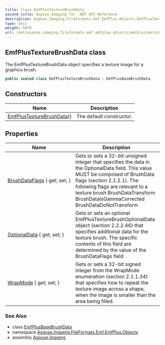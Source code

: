 ```yaml
---
title: Class EmfPlusTextureBrushData
second_title: Aspose.Imaging for .NET API Reference
description: Aspose.Imaging.FileFormats.Emf.EmfPlus.Objects.EmfPlusTextureBrushData class. The EmfPlusTextureBrushData object specifies a texture image for a graphics brush
type: docs
weight: 5870
url: /net/aspose.imaging.fileformats.emf.emfplus.objects/emfplustexturebrushdata/
---
```

## EmfPlusTextureBrushData class

The EmfPlusTextureBrushData object specifies a texture image for a graphics brush.

```csharp
public sealed class EmfPlusTextureBrushData : EmfPlusBaseBrushData
```

## Constructors

| Name | Description |
| --- | --- |
| [EmfPlusTextureBrushData](emfplustexturebrushdata/)() | The default constructor. |

## Properties

| Name | Description |
| --- | --- |
| [BrushDataFlags](../../aspose.imaging.fileformats.emf.emfplus.objects/emfplustexturebrushdata/brushdataflags/) { get; set; } | Gets or sets a 32-bit unsigned integer that specifies the data in the OptionalData field. This value MUST be composed of BrushData flags (section 2.1.2.1). The following flags are relevant to a texture brush BrushDataTransform BrushDataIsGammaCorrected BrushDataDoNotTransform |
| [OptionalData](../../aspose.imaging.fileformats.emf.emfplus.objects/emfplustexturebrushdata/optionaldata/) { get; set; } | Gets or sets an optional EmfPlusTextureBrushOptionalData object (section 2.2.2.46) that specifies additional data for the texture brush. The specific contents of this field are determined by the value of the BrushDataFlags field |
| [WrapMode](../../aspose.imaging.fileformats.emf.emfplus.objects/emfplustexturebrushdata/wrapmode/) { get; set; } | Gets or sets a 32-bit signed integer from the WrapMode enumeration (section 2.1.1.34) that specifies how to repeat the texture image across a shape, when the image is smaller than the area being filled. |

### See Also

* class [EmfPlusBaseBrushData](../emfplusbasebrushdata/)
* namespace [Aspose.Imaging.FileFormats.Emf.EmfPlus.Objects](../../aspose.imaging.fileformats.emf.emfplus.objects/)
* assembly [Aspose.Imaging](../../)


